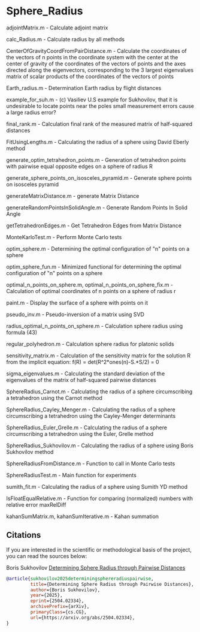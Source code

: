 # Sphere_Radius

adjointMatrix.m - Calculate adjoint matrix

calc_Radius.m - Calculate radius by all methods

CenterOfGravityCoordFromPairDistance.m - Calculate the coordinates of the vectors of n points in the coordinate system
                                         with the center at the center of gravity of the coordinates of the vectors of points
                                         and the axes directed along the eigenvectors, corresponding to the 3 largest eigenvalues
                                         matrix of scalar products of the coordinates of the vectors of points

Earth_radius.m - Determination Earth radius by flight distances

example_for_suh.m - (c) Vasiliev U.S example for Sukhovilov,
                    that it is undesirable to locate points near the poles
                    small measurement errors cause a large radius error?

final_rank.m - Calculation final rank of the measured matrix of half-squared distances

FitUsingLengths.m - Calculating the radius of a sphere using David Eberly method

generate_optim_tetrahedron_points.m - Generation of tetrahedron points with pairwise equal opposite edges 
                                      on a sphere of radius R

generate_sphere_points_on_isosceles_pyramid.m - Generate sphere points on isosceles pyramid

generateMatrixDistance.m - generate Matrix Distance

generateRandomPointsInSolidAngle.m - Generate Random Points In Solid Angle

getTetrahedronEdges.m - Get Tetrahedron Edges from Matrix Distance

MonteKarloTest.m - Perform Monte Carlo tests

optim_sphere.m - Determining the optimal configuration of "n" points on a sphere

optim_sphere_fun.m - Minimized functional for determining the optimal configuration 
                     of "n" points on a sphere

optimal_n_points_on_sphere.m, optimal_n_points_on_sphere_fix.m - Calculation of optimal 
                                                                 coordinates of n points on a sphere of radius r

paint.m - Display the surface of a sphere with points on it

pseudo_inv.m - Pseudo-inversion of a matrix using SVD

radius_optimal_n_points_on_sphere.m - Calculation sphere radius using formula (43)

regular_polyhedron.m - Calculation sphere radius for platonic solids

sensitivity_matrix.m - Calculation of the sensitivity matrix for the solution R from the implicit equation: 
                       f(R) = det(R^2*ones(n)-S.*S/2) = 0

sigma_eigenvalues.m - Calculating the standard deviation of the eigenvalues of the matrix of half-squared pairwise distances

SphereRadius_Carnot.m - Calculating the radius of a sphere circumscribing a tetrahedron using the Carnot method

SphereRadius_Cayley_Menger.m - Calculating the radius of a sphere circumscribing a tetrahedron using the Cayley-Menger determinants

SphereRadius_Euler_Grelle.m - Calculating the radius of a sphere circumscribing a tetrahedron using the Euler, Grelle method

SphereRadius_Sukhovilov.m - Calculating the radius of a sphere using Boris Sukhovilov method

SphereRadiusFromDistance.m - Function to call in Monte Carlo tests

SphereRadiusTest.m - Main function for experiments

sumith_fit.m - Calculating the radius of a sphere using Sumith YD method

IsFloatEqualRelative.m - Function for comparing (normalized) numbers with relative error maxRelDiff

kahanSumMatrix.m, kahanSumIterative.m - Kahan summation

## Citations

If you are interested in the scientific or methodological basis of the project, you can read the sources below:

Boris Sukhovilov [Determining Sphere Radius through Pairwise Distances](https://arxiv.org/abs/2504.02334)

```bibtex
@article{sukhovilov2025determiningsphereradiuspairwise,
         title={Determining Sphere Radius through Pairwise Distances}, 
         author={Boris Sukhovilov},
         year={2025},
         eprint={2504.02334},
         archivePrefix={arXiv},
         primaryClass={cs.CG},
         url={https://arxiv.org/abs/2504.02334}, 
}
